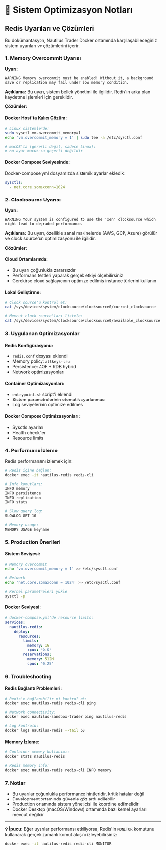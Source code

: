 # 🔧 Sistem Optimizasyon Notları

## Redis Uyarıları ve Çözümleri

Bu dokümantasyon, Nautilus Trader Docker ortamında karşılaşabileceğiniz sistem uyarıları ve çözümlerini içerir.

### 1. Memory Overcommit Uyarısı

**Uyarı:**
```
WARNING Memory overcommit must be enabled! Without it, a background save or replication may fail under low memory condition.
```

**Açıklama:** 
Bu uyarı, sistem bellek yönetimi ile ilgilidir. Redis'in arka plan kaydetme işlemleri için gereklidir.

**Çözümler:**

#### Docker Host'ta Kalıcı Çözüm:
```bash
# Linux sistemlerde:
sudo sysctl vm.overcommit_memory=1
echo 'vm.overcommit_memory = 1' | sudo tee -a /etc/sysctl.conf

# macOS'ta (gerekli değil, sadece Linux):
# Bu ayar macOS'ta geçerli değildir
```

#### Docker Compose Seviyesinde:
Docker-compose.yml dosyamızda sistemik ayarlar ekledik:
```yaml
sysctls:
  - net.core.somaxconn=1024
```

### 2. Clocksource Uyarısı

**Uyarı:**
```
WARNING Your system is configured to use the 'xen' clocksource which might lead to degraded performance.
```

**Açıklama:** 
Bu uyarı, özellikle sanal makinelerde (AWS, GCP, Azure) görülür ve clock source'un optimizasyonu ile ilgilidir.

**Çözümler:**

#### Cloud Ortamlarında:
- Bu uyarı çoğunlukla zararsızdır
- Performans testleri yaparak gerçek etkiyi ölçebilirsiniz
- Gerekirse cloud sağlayıcının optimize edilmiş instance türlerini kullanın

#### Lokal Geliştirme:
```bash
# Clock source'u kontrol et:
cat /sys/devices/system/clocksource/clocksource0/current_clocksource

# Mevcut clock source'ları listele:
cat /sys/devices/system/clocksource/clocksource0/available_clocksource
```

### 3. Uygulanan Optimizasyonlar

#### Redis Konfigürasyonu:
- `redis.conf` dosyası eklendi
- Memory policy: `allkeys-lru`
- Persistence: AOF + RDB hybrid
- Network optimizasyonları

#### Container Optimizasyonları:
- `entrypoint.sh` script'i eklendi
- Sistem parametrelerinin otomatik ayarlanması
- Log seviyelerinin optimize edilmesi

#### Docker Compose Optimizasyonları:
- Sysctls ayarları
- Health check'ler
- Resource limits

### 4. Performans İzleme

Redis performansını izlemek için:

```bash
# Redis içine bağlan:
docker exec -it nautilus-redis redis-cli

# Info komutları:
INFO memory
INFO persistence
INFO replication
INFO stats

# Slow query log:
SLOWLOG GET 10

# Memory usage:
MEMORY USAGE keyname
```

### 5. Production Önerileri

#### Sistem Seviyesi:
```bash
# Memory overcommit
echo 'vm.overcommit_memory = 1' >> /etc/sysctl.conf

# Network
echo 'net.core.somaxconn = 1024' >> /etc/sysctl.conf

# Kernel parametreleri yükle
sysctl -p
```

#### Docker Seviyesi:
```yaml
# docker-compose.yml'de resource limits:
services:
  nautilus-redis:
    deploy:
      resources:
        limits:
          memory: 1G
          cpus: '0.5'
        reservations:
          memory: 512M
          cpus: '0.25'
```

### 6. Troubleshooting

#### Redis Bağlantı Problemleri:
```bash
# Redis'e bağlanabilir mi kontrol et:
docker exec nautilus-redis redis-cli ping

# Network connectivity:
docker exec nautilus-sandbox-trader ping nautilus-redis

# Log kontrolü:
docker logs nautilus-redis --tail 50
```

#### Memory İzleme:
```bash
# Container memory kullanımı:
docker stats nautilus-redis

# Redis memory info:
docker exec nautilus-redis redis-cli INFO memory
```

### 7. Notlar

- Bu uyarılar çoğunlukla performance hintleridir, kritik hatalar değil
- Development ortamında güvenle göz ardı edilebilir
- Production ortamında sistem yöneticisi ile koordine edilmelidir
- Docker Desktop (macOS/Windows) ortamında bazı kernel ayarları mevcut değildir

---

**💡 İpucu:** Eğer uyarılar performansı etkiliyorsa, Redis'in `MONITOR` komutunu kullanarak gerçek zamanlı komut akışını izleyebilirsiniz:

```bash
docker exec -it nautilus-redis redis-cli MONITOR
```
